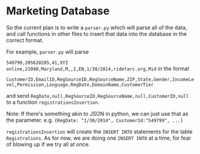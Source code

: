 # Marketing Database
So the current plan is to write a `parser.py` which will parse all of the data, and call functions in other files to insert that data into the database in the correct format.

For example, `parser.py` will parse

`549799,205620285,41,XYZ online,21040,Maryland,M,,1,EN,1/30/2014,ridetarc.org,Mid`
in the format

`CustomerID,EmailID,RegSourceID,RegSourceName,ZIP,State,Gender,IncomeLevel,Permission,Language,RegDate,DomainName,CustomerTier`

and send `RegDate,null,RegSourceID,RegSourceName,null,CustomerID,null` to a function `registrationsInsertion`.

Note: If there's something akin to JSON in python, we can just use that as the parameter.
e.g. `{RegDate: "1/30/2014", CustomerId:"549799", ...}`

`registrationsInsertion` will create the `INSERT INTO` statements for the table `Registrations`. As for now, we are doing one `INSERT INTO` at a time, for fear of blowing up if we try all at once.
